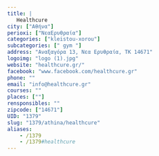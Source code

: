 ```yaml
---
title: |
   Healthcure
city: ["Αθήνα"]
perioxi: ["ΝεαEρυθραία"]
categories: ["kleistou-xorou"]
subcategories: [" gym "]
address: "Αναξαγόρα 13, Νεα Eρυθραία, TK 14671"
logoimg: "logo (1).jpg"
website: "healthcure.gr/"
facebook: "www.facebook.com/healthcure.gr"
phone: ""
email: "info@healthcure.gr"
courses: ""
places: [""]
rensponsibles: ""
zipcode: ["14671"]
UID: "1379"
slug: "1379/athina/healthcure"
aliases:
    - /1379
    - /1379#healthcure
---
```


